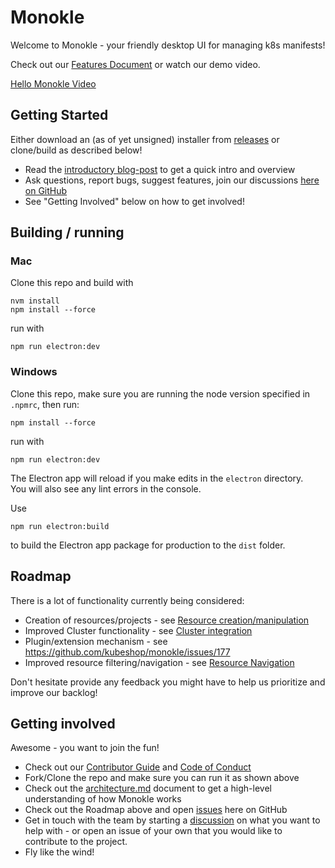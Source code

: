 # Monokle

Welcome to Monokle - your friendly desktop UI for managing k8s manifests!

Check out our [Features Document](./docs/features.md) or watch our demo video.

[Hello Monokle Video](https://drive.google.com/file/d/1E6MkT0WVwEoV5YYq-_yrpPhk5uMgsPDS/view)

## Getting Started

Either download an (as of yet unsigned) installer from [releases](https://github.com/kubeshop/monokle/releases) or
clone/build as described below!

- Read the [introductory blog-post](https://medium.com/kubeshop-i/hello-monokle-83ecb42f5d96) to get a quick intro and overview
- Ask questions, report bugs, suggest features, join our discussions
  [here on GitHub](https://github.com/kubeshop/monokle/discussions)
- See "Getting Involved" below on how to get involved!

## Building / running

### Mac

Clone this repo and build with

```
nvm install
npm install --force
```

run with

```
npm run electron:dev
```

### Windows

Clone this repo, make sure you are running the node version specified in `.npmrc`, then run:

```
npm install --force
```

run with

```
npm run electron:dev
```

The Electron app will reload if you make edits in the `electron` directory.<br> You will also see any lint errors in the
console.

Use

```
npm run electron:build
```

to build the Electron app package for production to the `dist` folder.

## Roadmap

There is a lot of functionality currently being considered:

- Creation of resources/projects - see [Resource creation/manipulation](https://github.com/kubeshop/monokle/projects/4)
- Improved Cluster functionality - see [Cluster integration](https://github.com/kubeshop/monokle/projects/8)
- Plugin/extension mechanism - see https://github.com/kubeshop/monokle/issues/177
- Improved resource filtering/navigation - see [Resource Navigation](https://github.com/kubeshop/monokle/projects/2)

Don't hesitate provide any feedback you might have to help us prioritize and improve our backlog!

## Getting involved

Awesome - you want to join the fun!

- Check out our [Contributor Guide](https://github.com/kubeshop/.github/blob/main/CONTRIBUTING.md) and
  [Code of Conduct](https://github.com/kubeshop/.github/blob/main/CODE_OF_CONDUCT.md)
- Fork/Clone the repo and make sure you can run it as shown above
- Check out the [architecture.md](docs/architecture.md) document to get a high-level understanding of how Monokle works
- Check out the Roadmap above and open [issues](https://github.com/kubeshop/monokle/issues) here on GitHub
- Get in touch with the team by starting a [discussion]() on what you want to help with - or open an issue of your own
  that you would like to contribute to the project.
- Fly like the wind!
